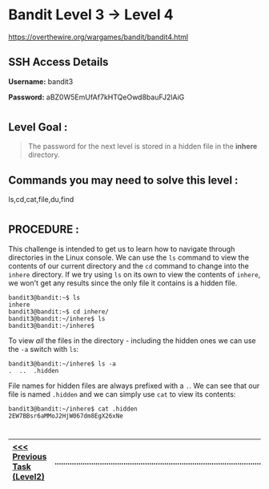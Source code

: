 # Bandit Level 3 -> Level 4 #

https://overthewire.org/wargames/bandit/bandit4.html

## SSH Access Details ##
**Username:**  bandit3

**Password:**  aBZ0W5EmUfAf7kHTQeOwd8bauFJ2lAiG
#
## Level Goal : ##
>The password for the next level is stored in a hidden file in the **inhere** directory.

## Commands you may need to solve this level : ##
ls,cd,cat,file,du,find
#  
## PROCEDURE : ##

This challenge is intended to get us to learn how to navigate through directories in the Linux console.  We can use the `ls` command to view the contents of our current directory and the `cd` command to change into the `inhere` directory.  If we try using `ls` on its own to view the contents of `inhere`, we won't get any results since the only file it contains is a hidden file.

```console
bandit3@bandit:~$ ls
inhere
bandit3@bandit:~$ cd inhere/
bandit3@bandit:~/inhere$ ls
bandit3@bandit:~/inhere$
```

To view *all* the files in the directory - including the hidden ones we can use the `-a` switch with `ls`:

```console
bandit3@bandit:~/inhere$ ls -a
.  ..  .hidden
```

File names for hidden files are always prefixed with a `.`.  We can see that our file is named `.hidden` and we can simply use `cat` to view its contents:

```console
bandit3@bandit:~/inhere$ cat .hidden
2EW7BBsr6aMMoJ2HjW067dm8EgX26xNe
```
#
[<<< Previous Task (Level2) ](Level2%20->%20Level3.md)|......................................................................................................| [Next Task (Level4) >>>](Level4%20->%20Level5.md)|
:-|--|-:
